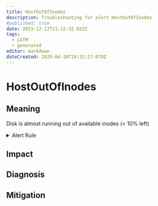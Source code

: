 ```yaml
---
title: HostOutOfInodes
description: Troubleshooting for alert HostOutOfInodes
#published: true
date: 2023-12-12T21:12:32.022Z
tags: 
  - LGTM
  - generated
editor: markdown
dateCreated: 2020-04-10T18:32:27.079Z
---
```


# HostOutOfInodes

## Meaning
[//]: # "Short paragraph that explains what the alert means"
Disk is almost running out of available inodes (< 10% left)

<details>
  <summary>Alert Rule</summary>

{{% rule "host-and-hardware/node-exporter.yml" "HostOutOfInodes" %}}

<!-- Rule when generated

```yaml
alert: HostOutOfInodes
expr: (node_filesystem_files_free{fstype!="msdosfs"} / node_filesystem_files{fstype!="msdosfs"} * 100 < 10 and ON (instance, device, mountpoint) node_filesystem_readonly == 0) * on(instance) group_left (nodename) node_uname_info{nodename=~".+"}
for: 2m
labels:
    severity: warning
annotations:
    summary: Host out of inodes (instance {{ $labels.instance }})
    description: |-
        Disk is almost running out of available inodes (< 10% left)
          VALUE = {{ $value }}
          LABELS = {{ $labels }}
    runbook: https://github.com/srerun/prometheus-alerts/blob/main/content/runbooks/node-exporter/HostOutOfInodes.md

```

-->

</details>


## Impact
[//]: # "What could / will happen if the alert is not addressed"



## Diagnosis
[//]: # "Steps to take to identify the cause of the problem"



## Mitigation
[//]: # "The steps necessary to resolve the alert"
